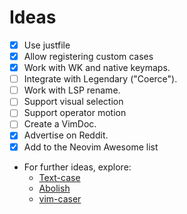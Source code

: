 # Ideas

- [x] Use justfile
- [x] Allow registering custom cases
- [x] Work with WK and native keymaps.
- [ ] Integrate with Legendary ("Coerce").
- [ ] Work with LSP rename.
- [ ] Support visual selection
- [ ] Support operator motion
- [ ] Create a VimDoc.
- [x] Advertise on Reddit.
- [x] Add to the Neovim Awesome list
- For further ideas, explore:
  - [Text-case](https://github.com/johmsalas/text-case.nvim)
  - [Abolish][abolish]
  - [vim-caser](https://github.com/arthurxavierx/vim-caser)

[abolish]: https://github.com/tpope/vim-abolish
